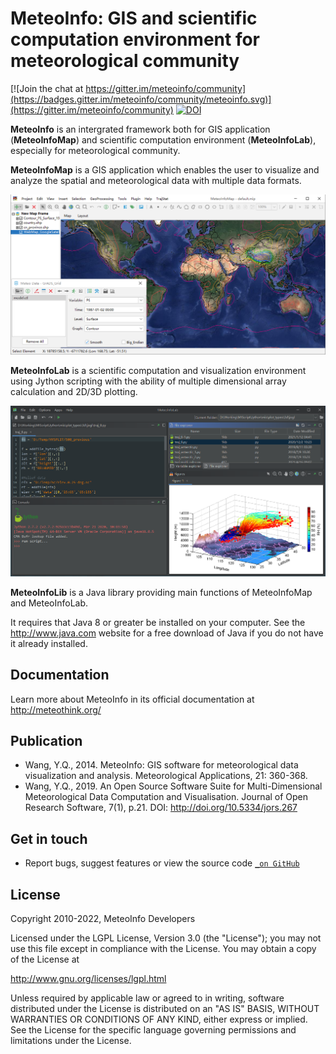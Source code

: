 MeteoInfo: GIS and scientific computation environment for meteorological community
==================================================================================

[![Join the chat at https://gitter.im/meteoinfo/community](https://badges.gitter.im/meteoinfo/community/meteoinfo.svg)](https://gitter.im/meteoinfo/community)
[![DOI](https://zenodo.org/badge/172686439.svg)](https://zenodo.org/badge/latestdoi/172686439)

**MeteoInfo** is an intergrated framework both for GIS application (**MeteoInfoMap**) and scientific computation environment (**MeteoInfoLab**), especially for meteorological community.

**MeteoInfoMap** is a GIS application which enables the user to visualize and analyze
the spatial and meteorological data with multiple data formats.

![MeteoInfoMap GUI](images/MeteoInfoMap.PNG)
  
**MeteoInfoLab** is a scientific computation and visualization environment using Jython scripting with the 
ability of multiple dimensional array calculation and 2D/3D plotting.

![MeteoInfoLab GUI](images/MeteoInfoLab.PNG)

**MeteoInfoLib** is a Java library providing main functions of MeteoInfoMap and MeteoInfoLab.

It requires that Java 8 or greater be installed on your computer. See the
http://www.java.com website for a free download of Java if you do not have it
already installed.

Documentation
-------------

Learn more about MeteoInfo in its official documentation at http://meteothink.org/

Publication
-----------

- Wang, Y.Q., 2014. MeteoInfo: GIS software for meteorological data visualization and analysis. Meteorological Applications, 21: 360-368.
- Wang, Y.Q., 2019. An Open Source Software Suite for Multi-Dimensional Meteorological Data Computation and Visualisation. Journal of Open Research Software, 7(1), p.21. DOI: http://doi.org/10.5334/jors.267

Get in touch
------------

- Report bugs, suggest features or view the source code [`_on GitHub`](http://github.com/meteoinfo/MeteoInfo)

License
-------

Copyright 2010-2022, MeteoInfo Developers

Licensed under the LGPL License, Version 3.0 (the "License");
you may not use this file except in compliance with the License.
You may obtain a copy of the License at

  http://www.gnu.org/licenses/lgpl.html

Unless required by applicable law or agreed to in writing, software
distributed under the License is distributed on an "AS IS" BASIS,
WITHOUT WARRANTIES OR CONDITIONS OF ANY KIND, either express or implied.
See the License for the specific language governing permissions and
limitations under the License.
